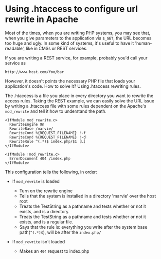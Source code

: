 Using .htaccess to configure url rewrite in Apache
==================================================

Most of the times, when you are writing PHP systems, you may see that, when you give parameters to the application via ```$_GET```, the URL becomes too huge and ugly. In some kind of systems, it's useful to have it 'human-readable', like in CMSs or REST services.

If you are writing a REST service, for example, probably you'd call your service as

	http://www.host.com/foo/bar

However, it doesn't points the necessary PHP file that loads your application's code. How to solve it? Using .htaccess rewriting rules.

The .htaccess is a file you place in every directory you want to rewrite the access rules. Taking the REST example, we can easily solve the URL issue by writing a .htaccess file with some rules dependent on the Apache's ```mod_rewrite``` and tell it how to understand the path.

```
<IfModule mod_rewrite.c>
  RewriteEngine On
  RewriteBase /marvie/
  RewriteCond %{REQUEST_FILENAME} !-f
  RewriteCond %{REQUEST_FILENAME} !-d
  RewriteRule ^(.*)$ index.php/$1 [L]
</IfModule>
 
<IfModule !mod_rewrite.c>
  ErrorDocument 404 /index.php
</IfModule>
```

This configuration tells the following, in order:

* If ```mod_rewrite``` is loaded
	* Turn on the rewrite engine
	* Tells that the system is installed in a directory 'marvie' over the host root
	* Treats the TestString as a pathname and tests whether or not it exists, and is a directory.
	* Treats the TestString as a pathname and tests whether or not it exists, and is a regular file.
	* Says that the rule is: everything you write after the system base path(```^(.*)$```), will be after the ```index.php/```

* If ```mod_rewrite``` isn't loaded
	* Makes an ```404``` request to index.php